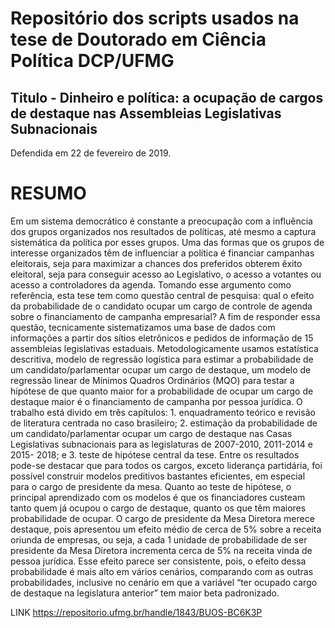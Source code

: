 # Repositório dos scripts usados na tese de Doutorado em Ciência Política DCP/UFMG

## Titulo - Dinheiro e política: a ocupação de cargos de destaque nas Assembleias Legislativas Subnacionais

Defendida em 22 de fevereiro de 2019.

# RESUMO

Em um sistema democrático é constante a preocupação com a influência dos grupos organizados nos resultados de políticas, até mesmo a captura sistemática da política por esses grupos. Uma das formas que os grupos de interesse organizados têm de influenciar a política é financiar campanhas eleitorais, seja para maximizar a chances dos preferidos obterem êxito eleitoral, seja para conseguir acesso ao Legislativo, o acesso a votantes ou acesso a controladores da agenda. Tomando esse argumento como referência, esta tese tem como questão central de pesquisa: qual o efeito da probabilidade de o candidato ocupar um cargo de controle de agenda sobre o financiamento de campanha empresarial? A fim de responder essa questão, tecnicamente sistematizamos uma base de dados com informações a partir dos sítios eletrônicos e pedidos de informação de 15 assembleias legislativas estaduais. Metodologicamente usamos estatística descritiva, modelo de regressão logística para estimar a probabilidade de um candidato/parlamentar ocupar um cargo de destaque, um modelo de regressão linear de Mínimos Quadros Ordinários (MQO) para testar a hipótese de que quanto maior for a probabilidade de ocupar um cargo de destaque maior é o financiamento de campanha por pessoa jurídica. O trabalho está divido em três capítulos: 1. enquadramento teórico e revisão de literatura centrada no caso brasileiro; 2. estimação da probabilidade de um candidato/parlamentar ocupar um cargo de destaque nas Casas Legislativas subnacionais para as legislaturas de 2007-2010, 2011-2014 e 2015- 2018; e 3. teste de hipótese central da tese. Entre os resultados pode-se destacar que para todos os cargos, exceto liderança partidária, foi possível construir modelos preditivos bastantes eficientes, em especial para o cargo de presidente da mesa. Quanto ao teste de hipótese, o principal aprendizado com os modelos é que os financiadores custeam tanto quem já ocupou o cargo de destaque, quanto os que têm maiores probabilidade de ocupar. O cargo de presidente da Mesa Diretora merece destaque, pois apresentou um efeito médio de cerca de 5% sobre a receita oriunda de empresas, ou seja, a cada 1 unidade de probabilidade de ser presidente da Mesa Diretora incrementa cerca de 5% na receita vinda de pessoa jurídica. Esse efeito parece ser consistente, pois, o efeito dessa probabilidade é mais alto em vários cenários, comparando com as outras probabilidades, inclusive no cenário em que a variável “ter ocupado cargo de destaque na legislatura anterior” tem maior beta padronizado.

LINK https://repositorio.ufmg.br/handle/1843/BUOS-BC6K3P


